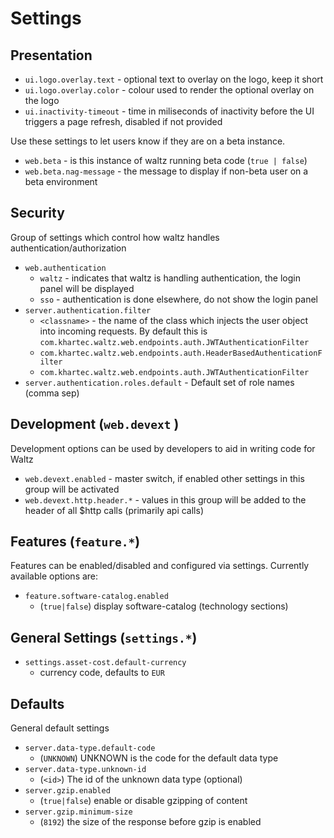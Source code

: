 # Settings

## Presentation

* ```ui.logo.overlay.text``` - optional text to overlay on the logo, keep it short
* ```ui.logo.overlay.color``` - colour used to render the optional overlay on the logo
* ```ui.inactivity-timeout``` - time in miliseconds of inactivity before the UI triggers a page refresh, disabled if not provided

Use these settings to let users know if they are on a beta instance. 

* ```web.beta``` - is this instance of waltz running beta code (```true | false```)
* ```web.beta.nag-message``` - the message to display if non-beta user on a beta environment


## Security

Group of settings which control how waltz handles authentication/authorization

* ```web.authentication```
  * ```waltz``` - indicates that waltz is handling authentication, the login panel will be displayed
  * ```sso``` - authentication is done elsewhere, do not show the login panel
* ```server.authentication.filter```
  * ```<classname>``` - the name of the class which injects the user object into incoming requests.
    By default this is ```com.khartec.waltz.web.endpoints.auth.JWTAuthenticationFilter```
  * ```com.khartec.waltz.web.endpoints.auth.HeaderBasedAuthenticationFilter```
  * ```com.khartec.waltz.web.endpoints.auth.JWTAuthenticationFilter```
* ```server.authentication.roles.default``` - Default set of role names (comma sep)


## Development (```web.devext``` )

Development options can be used by developers to aid in writing code for Waltz

* ```web.devext.enabled``` - master switch, if enabled other settings in this group will be activated
* ```web.devext.http.header.*``` - values in this group will be added to the header of
    all $http calls (primarily api calls)


## Features (```feature.*```)

Features can be enabled/disabled and configured via settings.  Currently available options are:

* ```feature.software-catalog.enabled```
    * (```true|false```) display software-catalog (technology sections)


## General Settings (```settings.*```)

* ```settings.asset-cost.default-currency```
    * currency code, defaults to `EUR`

## Defaults

General default settings

* ```server.data-type.default-code```
    * (```UNKNOWN```) UNKNOWN is the code for the default data type
* ```server.data-type.unknown-id```
    * (```<id>```) The id of the unknown data type (optional) 
* ```server.gzip.enabled```
    * (```true|false```) enable or disable gzipping of content
* ```server.gzip.minimum-size```
    * (```8192```) the size of the response before gzip is enabled